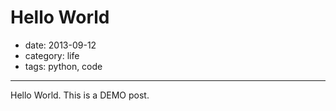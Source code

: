 # Hello World

- date: 2013-09-12
- category: life
- tags: python, code

----------------

Hello World. This is a DEMO post.


